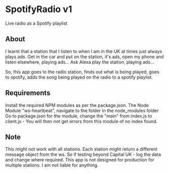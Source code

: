 # SpotifyRadio v1
Live radio as a Spotify playlist

## About
I learnt that a station that I listen to when I am in the UK at times just always plays ads. Get in the car and put on the station, it's ads, open my phone and listen elsewhere, playing ads... Ask Alexa play the station, playing ads...

So, this app goes to the radio station, finds out what is being played, goes to spotify, adds the song being played on the radio to a spotify playlist.

## Requirements
Install the required NPM modules as per the package.json.
The Node Module "ws-heartbeat", navigate to the folder in the node_modules folder
Go to package.json for the module, change the "main" from index.js to client.js - You will then not get errors from this module of no index found.

## Note
This might not work with all stations.
Each station might return a different message object from the ws. So if testing beyond Capital UK - log the data and change where required.
This app is not designed for production for multiple stations.
I am not liable for anything.